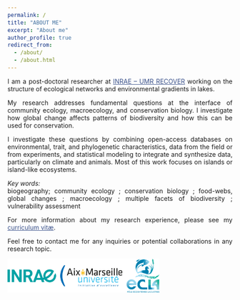 ```yaml
---
permalink: /
title: "ABOUT ME"
excerpt: "About me"
author_profile: true
redirect_from: 
  - /about/
  - /about.html
---
```

<style> body {text-align: justify} </style> <!-- Justify text. -->

I am a post-doctoral researcher at <a href="https://www6.paca.inrae.fr/recover/" target="_blank" style="color:#3B528B;">INRAE – UMR RECOVER</a> working on the structure of ecological networks and environmental gradients in lakes. <br>  

My research addresses fundamental questions at the interface of community ecology, macroecology, and conservation biology. I investigate how global change affects patterns of biodiversity and how this can be used for conservation. <br>  

I investigate these questions by combining open-access databases on environmental, trait, and phylogenetic characteristics, data from the field or from experiments, and statistical modeling to integrate and synthesize data, particularly on climate and animals. Most of this work focuses on islands or island-like ecosystems.

*Key words:*<br>
biogeography; community ecology ; conservation biology ; food-webs, global changes ; macroecology ; multiple facets of biodiversity ; vulnerability assessment  

For more information about my research experience, please see my <a href="https://camilleleclerc.github.io/cv/" target="_blank" style="color:#3B528B;">curriculum vitæ</a>.

Feel free to contact me for any inquiries or potential collaborations in any research topic.

<img class="wp-image-817" style="width:340px;" src="images/logo_institut.png" alt="logo_institut" class="inline"/>
